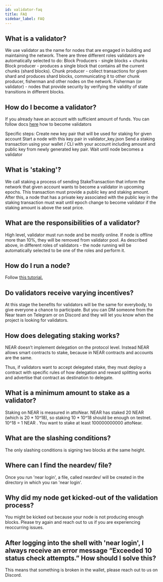 ```yaml
---
id: validator-faq
title: FAQ
sidebar_label: FAQ
---
```


## What is a validator?

We use validator as the name for nodes that are engaged in building and maintaining the network. There are three different roles validators are automatically selected to do:
Block Producers - single blocks + chunks
Block producer - produces a single block that contains all the current chunks (shard blocks).
Chunk producer - collect transactions for given shard and produces shard blocks, communicating it to other chunk producer, fisherman and other nodes on the network.
Fisherman (or validator) - nodes that provide security by verifying the validity of state transitions in different blocks.
 
## How do I become a validator?

If you already have an account with sufficient amount of funds.
You can follow docs [here](local-setup/running-testnet.md) how to become validators

Specific steps:
Create new key pair that will be used for staking for given account
Start a node with this key pair in validator_key.json
Send a staking transaction using your wallet / CLI with your account including amount and public key from newly generated key pair.
Wait until node becomes a validator
 
## What is 'staking'?

We call staking a process of sending StakeTransaction that inform the network that given account wants to become a validator in upcoming epochs. This transaction must provide a public key and staking amount.
After this, a node that has a private key associated with the public key in the staking transaction must wait until epoch change to become validator if the staking amount is above the seat price.

## What are the responsibilities of a validator?

High level, validator must run node and be mostly online. If node is offline more than 10%, they will be removed from validator pool.
As described above, in different roles of validators - the node running will be automatically selected to be one of the roles and perform it.

## How do I run a node?

Follow [this tutorial.](local-setup/running-testnet.md)

## Do validators receive varying incentives?

At this stage the benefits for validators will be the same for everybody, to give everyone a chance to participate. But you can DM someone from the Near team on Telegram or on Discord and they will let you know when the project is looking for validators.

## How does delegating staking works?

NEAR doesn’t implement delegation on the protocol level.
Instead NEAR allows smart contracts to stake, because in NEAR contracts and accounts are the same.

Thus, if validators want to accept delegated stake, they must deploy a contract with specific rules of how delegation and reward splitting works and advertise that contract as destination to delegate.

## What is a minimum amount to stake as a validator?

Staking on NEAR is measured in attoNear. NEAR has staked 20 NEAR (which is 20 * 10^18), so staking 10 * 10^18 should be enough on testnet. 10^18  = 1 NEAR . You want to stake at least 100000000000 attoNear.
 
## What are the slashing conditions?

The only slashing conditions is signing two blocks at the same height.

## Where can I find the neardev/ file?

Once you run 'near login', a file, called neardev/ will be created in the directory in which you ran 'near login'.

## Why did my node get kicked-out of the validation process?

You might be kicked out because your node is not producing enough blocks. Please try again and reach out to us if you are experiencing reoccurring issues.

## After logging into the shell with 'near login', I always receive an error message “Exceeded 10 status check attempts.” How should I solve this?

This means that something is broken in the wallet, please reach out to us on Discord.

